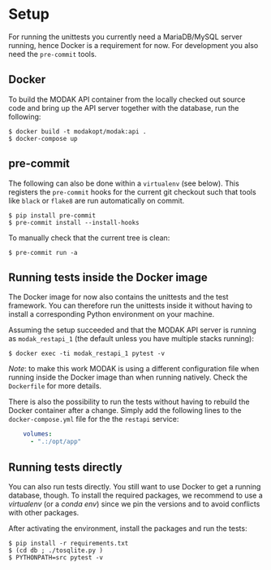# Setup

For running the unittests you currently need a MariaDB/MySQL server running,
hence Docker is a requirement for now. For development you also need the
`pre-commit` tools.

## Docker

To build the MODAK API container from the locally checked out source code and
bring up the API server together with the database, run the following:

```console
$ docker build -t modakopt/modak:api .
$ docker-compose up
```

## pre-commit

The following can also be done within a `virtualenv` (see below).
This registers the `pre-commit` hooks for the current git checkout such
that tools like `black` or `flake8` are run automatically on commit.

```console
$ pip install pre-commit
$ pre-commit install --install-hooks
```

To manually check that the current tree is clean:

```console
$ pre-commit run -a
```

## Running tests inside the Docker image

The Docker image for now also contains the unittests and the test framework.
You can therefore run the unittests inside it without having to install
a corresponding Python environment on your machine.

Assuming the setup succeeded and that the MODAK API server is running
as `modak_restapi_1` (the default unless you have multiple stacks running):

```console
$ docker exec -ti modak_restapi_1 pytest -v
```

*Note*: to make this work MODAK is using a different configuration file when
running inside the Docker image than when running natively.
Check the `Dockerfile` for more details.

There is also the possibility to run the tests without having to rebuild
the Docker container after a change. Simply add the following lines to the
`docker-compose.yml` file for the the `restapi` service:

```yaml
    volumes:
      - ".:/opt/app"
```

## Running tests directly

You can also run tests directly. You still want to use Docker to get a
running database, though. To install the required packages, we recommend
to use a *virtualenv* (or a *conda env*) since we pin the versions and
to avoid conflicts with other packages.

After activating the environment, install the packages and run the tests:

```console
$ pip install -r requirements.txt
$ (cd db ; ./tosqlite.py )
$ PYTHONPATH=src pytest -v
```
